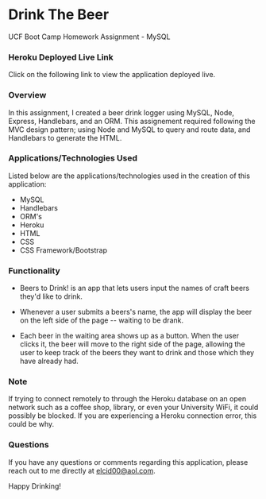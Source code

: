 # Drink The Beer
UCF Boot Camp Homework Assignment - MySQL

### Heroku Deployed Live Link

Click on the following link to view the application deployed live.

### Overview

In this assignment, I created a beer drink logger using MySQL, Node, Express, Handlebars, and an ORM. This assignement required following the MVC design pattern; using Node and MySQL to query and route data, and Handlebars to generate the HTML.

### Applications/Technologies Used

Listed below are the applications/technologies used in the creation of this application:
* MySQL
* Handlebars
* ORM's
* Heroku
* HTML
* CSS
* CSS Framework/Bootstrap

### Functionality

* Beers to Drink! is an app that lets users input the names of craft beers they'd like to drink.

* Whenever a user submits a beers's name, the app will display the beer on the left side of the page -- waiting to be drank.

* Each beer in the waiting area shows up as a button. When the user clicks it, the beer will move to the right side of the page, allowing the user to keep track of the beers they want to drink and those which they have already had.

### Note

If trying to connect remotely to through the Heroku database on an open network such as a coffee shop, library, or even your University WiFi, it could possibly be blocked. If you are experiencing a Heroku connection error, this could be why.

### Questions

If you have any questions or comments regarding this application, please reach out to me directly at elcid00@aol.com.

Happy Drinking!
